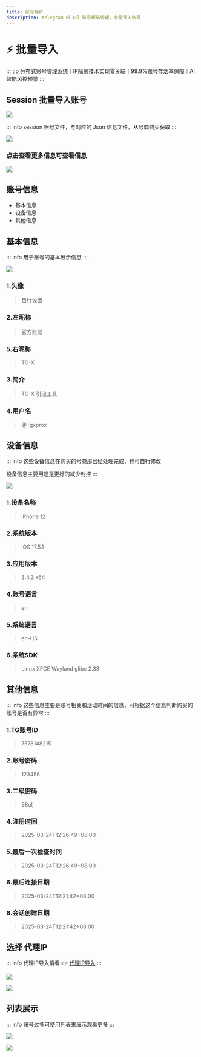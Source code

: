 ```yaml
---
title: 账号矩阵
description: telegram 纸飞机 账号矩阵管理，批量导入账号
---
```


# ⚡️ 批量导入

::: tip
 分布式账号管理系统｜IP隔离技术实现零关联｜<span class="highlight">99.9%账号存活率保障</span>｜AI智能风控预警
:::

<VideoLink type="账号矩阵"  />

## Session 批量导入账号

![](../assets/account/acc_1.png)

::: info
session 账号文件，与对应的 Json 信息文件，从号商购买获取
:::

![](../assets/account/acc_2.png)

### 点击查看更多信息可查看信息

![](../assets/account/acc_3.png)

## 账号信息

- 基本信息
- 设备信息
- 其他信息

## 基本信息


::: info
用于账号的基本展示信息
:::

![](../assets/account/acc_5.png)

### 1.头像
> 自行设置
### 2.左昵称
> 官方账号
### 5.右昵称
> TG-X
### 3.简介
> TG-X 引流工具
### 4.用户名
> @Tgxprox

## 设备信息

::: info
这些设备信息在购买的号商那已经处理完成，也可自行修改

设备信息主要用途是更好的减少封控
:::

![](../assets/account/acc_6.jpg)

### 1.设备名称
> iPhone 12
### 2.系统版本
> iOS 17.5.1
### 3.应用版本
> 3.4.3 x64
### 4.账号语言
> en
### 5.系统语言
> en-US
### 6.系统SDK
> Linux XFCE Wayland glibc 2.33

## 其他信息

::: info
这些信息主要是账号相关和活动时间的信息，可根据这个信息判断购买的账号是否有异常
:::

### 1.TG账号ID
> 7578148215
### 2.账号密码
> 123456
### 3.二级密码
> 98ulj
### 4.注册时间
> 2025-03-24T12:26:49+08:00
### 5.最后一次检查时间
> 2025-03-24T12:26:49+08:00
### 6.最后连接日期
> 2025-03-24T12:21:42+08:00
### 6.会话创建日期
> 2025-03-24T12:21:42+08:00

## 选择 代理IP

::: info
代理IP导入请看 👉 [代理IP导入](../proxy/ipproxy.md)
:::

![](../assets/account/acc_9.png)

![](../assets/account/acc_10.png)


## 列表展示

::: info
账号过多可使用列表来展示观看更多
:::

![](../assets/account/acc_7.png)

![](../assets/account/acc_8.png)
